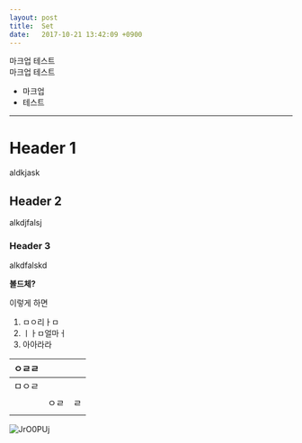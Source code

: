 ```yaml
---
layout: post
title:  Set
date:   2017-10-21 13:42:09 +0900
---
```


마크업 테스트  
마크업
테스트

- 마크업
- 테스트

---

# Header 1
aldkjask
## Header 2
alkdjfalsj
### Header 3
alkdfalskd


**볼드체?**

이렇게 하면

1. ㅁㅇ리ㅏㅁ
2. ㅣㅏㅁ얼마ㅓ
3. 아아라라



| ㅇㄹㄹ  |      |      |
| ---- | ---- | ---- |
| ㅁㅇㄹ  |      |      |
|      | ㅇㄹ   | ㄹ    |
|      |      |      |



![JrO0PUj](/Users/Woong/GroundZero/woongh.github.io/_posts/JrO0PUj.jpg)



